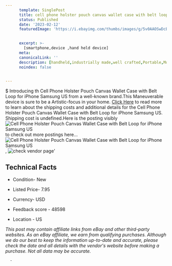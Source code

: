 ```yaml
---
      template: SinglePost
      title: cell phone holster pouch canvas wallet case with belt loop for iphone samsung us
      status: Published
      date: '2023-02-12'
      featuredImage: 'https://i.ebayimg.com/thumbs/images/g/5v0AAOSwDcBjbaru/s-l225.jpg'
       

      excerpt: >-
        [smartphone,device ,hand held device]
      meta:
      canonicalLink: ''
      description: [handheld,industrially made,well crafted,Portable,Mobile,Compact,Convenient,Lightweight,Maneuverable,Man-portable,Miniature,Carriable,Hand-held,Light,Holdable,Transportable,Mobile device,Pocket-sized,On-the-go,Wireless,Cordless,Compact size,Convenient size, smartphone,device ,hand held device]
      noindex: false
      

---
```

$
      Introducing th Cell Phone Holster Pouch Canvas Wallet Case with Belt Loop for iPhone Samsung US from a well-known brand.This Maneuverable device  is sure to be a Artistic-focus in your home. [Click Here](https://www.ebay.com/itm/195460768580?hash=item2d825ea344%3Ag%3A5v0AAOSwDcBjbaru&mkevt=1&mkcid=1&mkrid=711-53200-19255-0&campid=%253CePNCampaignId%253E&customid=%253CreferenceId%253E&toolid=10049) to read more to learn about the shipping costs and additional details for the Cell Phone Holster Pouch Canvas Wallet Case with Belt Loop for iPhone Samsung US. Shipping cost is undefined.Here is the posting visibly ![Cell Phone Holster Pouch Canvas Wallet Case with Belt Loop for iPhone Samsung US](https://i.ebayimg.com/thumbs/images/g/5v0AAOSwDcBjbaru/s-l225.jpg) to check out more postings here... ![Cell Phone Holster Pouch Canvas Wallet Case with Belt Loop for iPhone Samsung US](https://i.ebayimg.com/images/g/5v0AAOSwDcBjbaru/s-l1600.jpg), ![check vendor page](https://origin-galleryplus.ebayimg.com/ws/web/195460768580_2_0_1/225x225.jpg,https://origin-galleryplus.ebayimg.com/ws/web/195460768580_3_0_1/225x225.jpg,https://origin-galleryplus.ebayimg.com/ws/web/195460768580_4_0_1/225x225.jpg,https://origin-galleryplus.ebayimg.com/ws/web/195460768580_5_0_1/225x225.jpg,https://origin-galleryplus.ebayimg.com/ws/web/195460768580_6_0_1/225x225.jpg,https://origin-galleryplus.ebayimg.com/ws/web/195460768580_7_0_1/225x225.jpg,https://origin-galleryplus.ebayimg.com/ws/web/195460768580_8_0_1/225x225.jpg,https://origin-galleryplus.ebayimg.com/ws/web/195460768580_9_0_1/225x225.jpg,https://origin-galleryplus.ebayimg.com/ws/web/195460768580_10_0_1/225x225.jpg,https://origin-galleryplus.ebayimg.com/ws/web/195460768580_11_0_1/225x225.jpg,https://origin-galleryplus.ebayimg.com/ws/web/195460768580_12_0_1/225x225.jpg,https://origin-galleryplus.ebayimg.com/ws/web/195460768580_13_0_1/225x225.jpg,https://origin-galleryplus.ebayimg.com/ws/web/195460768580_14_0_1/225x225.jpg)'

      

 ## Technical Facts 



     
      

 - Condition- New 


      

 - Listed Price- 7.95 


      

 - Currency- USD 


      

 - Feedback score - 48598 


      

 - Location - US 


      
      

 *_This post may contain affiliate links from eBay and other third-party websites. As an eBay affiliate, we earn from qualifying purchases. Although we do our best to keep the information up-to-date and accurate, please check the date and all details with the vendor's website before making a purchase. Not all data may be accurate._*




      -
